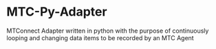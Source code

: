 # MTC-Py-Adapter
MTConnect Adapter written in python with the purpose of continuously looping and changing data items to be recorded by an MTC Agent
